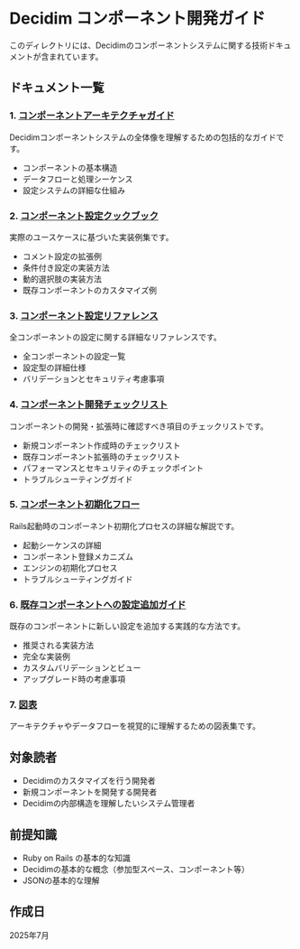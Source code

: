 # Decidim コンポーネント開発ガイド

このディレクトリには、Decidimのコンポーネントシステムに関する技術ドキュメントが含まれています。

## ドキュメント一覧

### 1. [コンポーネントアーキテクチャガイド](./component-architecture-guide.md)
Decidimコンポーネントシステムの全体像を理解するための包括的なガイドです。
- コンポーネントの基本構造
- データフローと処理シーケンス
- 設定システムの詳細な仕組み

### 2. [コンポーネント設定クックブック](./component-settings-cookbook.md)
実際のユースケースに基づいた実装例集です。
- コメント設定の拡張例
- 条件付き設定の実装方法
- 動的選択肢の実装方法
- 既存コンポーネントのカスタマイズ例

### 3. [コンポーネント設定リファレンス](./component-settings-reference.md)
全コンポーネントの設定に関する詳細なリファレンスです。
- 全コンポーネントの設定一覧
- 設定型の詳細仕様
- バリデーションとセキュリティ考慮事項

### 4. [コンポーネント開発チェックリスト](./component-development-checklist.md)
コンポーネントの開発・拡張時に確認すべき項目のチェックリストです。
- 新規コンポーネント作成時のチェックリスト
- 既存コンポーネント拡張時のチェックリスト
- パフォーマンスとセキュリティのチェックポイント
- トラブルシューティングガイド

### 5. [コンポーネント初期化フロー](./component-initialization-flow.md)
Rails起動時のコンポーネント初期化プロセスの詳細な解説です。
- 起動シーケンスの詳細
- コンポーネント登録メカニズム
- エンジンの初期化プロセス
- トラブルシューティングガイド

### 6. [既存コンポーネントへの設定追加ガイド](./extending-existing-components.md)
既存のコンポーネントに新しい設定を追加する実践的な方法です。
- 推奨される実装方法
- 完全な実装例
- カスタムバリデーションとビュー
- アップグレード時の考慮事項

### 7. [図表](./diagrams/)
アーキテクチャやデータフローを視覚的に理解するための図表集です。

## 対象読者

- Decidimのカスタマイズを行う開発者
- 新規コンポーネントを開発する開発者
- Decidimの内部構造を理解したいシステム管理者

## 前提知識

- Ruby on Rails の基本的な知識
- Decidimの基本的な概念（参加型スペース、コンポーネント等）
- JSONの基本的な理解

## 作成日

2025年7月
